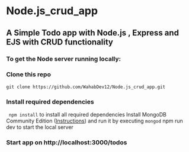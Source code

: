 # Node.js_crud_app
## A Simple Todo app with Node.js , Express and EJS with CRUD functionality

### To get the Node server running locally:

### Clone this repo
``` git clone https://github.com/WahabDev12/Node.js_crud_app.git ```

### Install required dependencies

``` npm install``` to install all required dependencies
Install MongoDB Community Edition ([Instructions](https://docs.mongodb.com/manual/tutorial/)) and run it by executing ``` mongod ```
npm run dev to start the local server


### Start app on http://localhost:3000/todos
